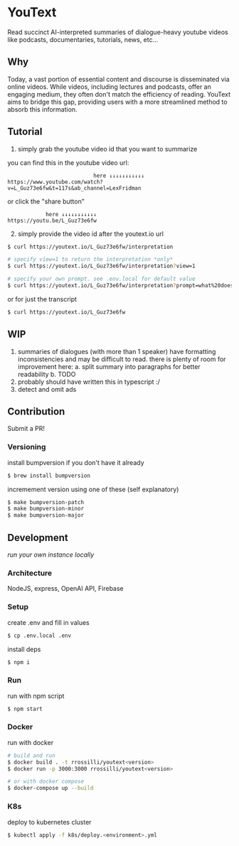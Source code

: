 # YouText

Read succinct AI-interpreted summaries of dialogue-heavy youtube videos like podcasts, documentaries, tutorials, news, etc...

## Why

Today, a vast portion of essential content and discourse is disseminated via online videos. While videos, including lectures and podcasts, offer an engaging medium, they often don't match the efficiency of reading. YouText aims to bridge this gap, providing users with a more streamlined method to absorb this information.

## Tutorial

1. simply grab the youtube video id that you want to summarize

you can find this in the youtube video url:

```
                           here ↓↓↓↓↓↓↓↓↓↓↓
https://www.youtube.com/watch?v=L_Guz73e6fw&t=117s&ab_channel=LexFridman
```

or click the "share button"
```
            here ↓↓↓↓↓↓↓↓↓↓↓ 
https://youtu.be/L_Guz73e6fw
```

2. simply provide the video id after the youtext.io url

```bash
$ curl https://youtext.io/L_Guz73e6fw/interpretation

# specify view=1 to return the interpretation *only*
$ curl https://youtext.io/L_Guz73e6fw/interpretation?view=1

# specify your own prompt. see .env.local for default value
$ curl https://youtext.io/L_Guz73e6fw/interpretation?prompt=what%20does%20sam%20altman%20think%20about%20turtles%3F
```

or for just the transcript

```bash
$ curl https://youtext.io/L_Guz73e6fw
```

## WIP

1. summaries of dialogues (with more than 1 speaker) have formatting inconsistencies and may be difficult to read. there is plenty of room for improvement here:
    a. split summary into paragraphs for better readability
    b. TODO
2. probably should have written this in typescript :/
3. detect and omit ads

## Contribution

Submit a PR!

### Versioning

install bumpversion if you don't have it already
```bash
$ brew install bumpversion
```

incremement version using one of these (self explanatory)
```bash
$ make bumpversion-patch
$ make bumpversion-minor
$ make bumpversion-major
```

## Development

_run your own instance locally_

### Architecture

NodeJS, express, OpenAI API, Firebase

### Setup

create .env and fill in values
```bash
$ cp .env.local .env
```

install deps
```bash
$ npm i
```

### Run

run with npm script
```bash
$ npm start
```

### Docker

run with docker
```bash
# build and run
$ docker build . -t rrossilli/youtext<version>
$ docker run -p 3000:3000 rrossilli/youtext<version>

# or with docker compose
$ docker-compose up --build
```

### K8s

deploy to kubernetes cluster
```bash
$ kubectl apply -f k8s/deploy.<environment>.yml
```